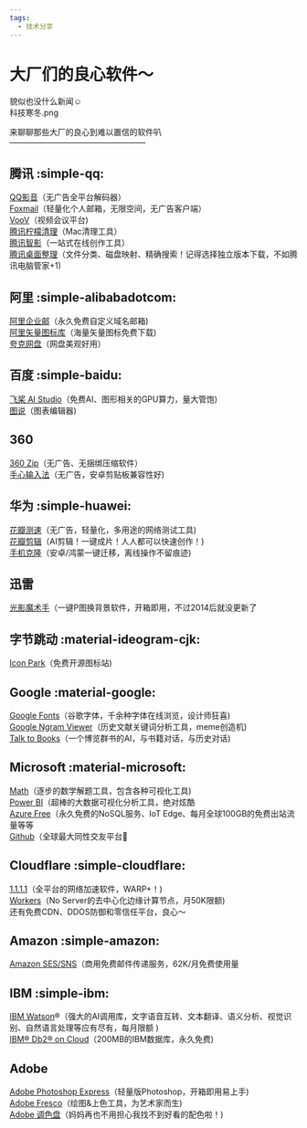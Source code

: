 ```yaml
---
tags:
  - 技术分享
---
```


# 大厂们的良心软件～
貌似也没什么新闻☺︎  
科技寒冬.png

来聊聊那些大厂的良心到难以置信的软件叭  
—————————————————  
## 腾讯  :simple-qq:

[QQ影音](https://player.qq.com/)（无广告全平台解码器）    
[Foxmail](https://www.foxmail.com/)（轻量化个人邮箱，无限空间，无广告客户端）  
[VooV](https://voovmeeting.com/)（视频会议平台)  
[腾讯柠檬清理](https://lemon.qq.com/)（Mac清理工具）  
[腾讯智影](https://zenvideo.qq.com/home)（一站式在线创作工具）  
[腾讯桌面整理](https://guanjia.qq.com/product/zmzl/)（文件分类、磁盘映射、精确搜索！记得选择独立版本下载，不如腾讯电脑管家+1)  

## 阿里 :simple-alibabadotcom: 
[阿里企业邮](https://exmail.aliyun.com/free)（永久免费自定义域名邮箱)  
[阿里矢量图标库](https://www.iconfont.cn/)（海量矢量图标免费下载)  
[夸克网盘](https://pan.quark.cn/?chkey=undefined)（网盘美观好用）

## 百度  :simple-baidu:
[飞桨 AI Studio](https://aistudio.baidu.com/aistudio/index)（免费AI、图形相关的GPU算力，量大管饱)  
[图说](https://tushuo.baidu.com/)（图表编辑器)

## 360   
[360 Zip](http://www.360totalsecurity.com/360zip/)（无广告、无捆绑压缩软件）  
[手心输入法](https://www.xinshuru.com/)（无广告，安卓剪贴板兼容性好)

## 华为  :simple-huawei:
[花瓣测速](https://consumer.huawei.com/cn/support/content/zh-cn15821163/)（无广告，轻量化，多用途的网络测试工具)  
[花瓣剪辑](https://consumer.huawei.com/cn/mobileservices/petalclip/)（AI剪辑！一键成片！人人都可以快速创作！)  
[手机克隆](https://consumer.huawei.com/cn/emui/clone/)（安卓/鸿蒙一键迁移，离线操作不留痕迹)

## 迅雷  
[光影魔术手](http://www.neoimaging.cn/)（一键P图换背景软件，开箱即用，不过2014后就没更新了

## 字节跳动  :material-ideogram-cjk:
[Icon Park](https://iconpark.oceanengine.com/home)（免费开源图标站)

## Google :material-google:
[Google Fonts](https://fonts.google.com/)（谷歌字体，千余种字体在线浏览，设计师狂喜)  
[Google Ngram Viewer](https://books.google.com/ngrams)（历史文献关键词分析工具，meme创造机)  
[Talk to Books](https://books.google.com/talktobooks/)（一个博览群书的AI，与书籍对话，与历史对话)

## Microsoft  :material-microsoft:
[Math](https://math.microsoft.com/)（逐步的数学解题工具，包含各种可视化工具)  
[Power BI](https://powerbi.microsoft.com/)（超棒的大数据可视化分析工具，绝对炫酷  
[Azure Free](https://azure.microsoft.com/zh-cn/free/)（永久免费的NoSQL服务、IoT Edge、每月全球100GB的免费出站流量等等  
[Github](https://github.com/)（全球最大同性交友平台🌚

## Cloudflare  :simple-cloudflare:
[1.1.1.1](https://1.1.1.1/)（全平台的网络加速软件，WARP+！)  
[Workers](https://www.cloudflare.com/zh-cn/products/workers/)（No Server的去中心化边缘计算节点，月50K限额)  
还有免费CDN、DDOS防御和零信任平台，良心～

## Amazon  :simple-amazon:
[Amazon SES/SNS](https://aws.amazon.com/cn/free/)（商用免费邮件传递服务，62K/月免费使用量

## IBM   :simple-ibm: 
[IBM Watson](https://www.ibm.com/cloud/free)®（强大的AI调用库，文字语音互转、文本翻译、语义分析、视觉识别、自然语言处理等应有尽有，每月限额 )   
[IBM® Db2® on Cloud](https://www.ibm.com/cloud/free)（200MB的IBM数据库，永久免费)

## Adobe  
[Adobe Photoshop Express](https://www.microsoft.com/store/productId/9WZDNCRFJ27N)（轻量版Photoshop，开箱即用易上手)  
[Adobe Fresco](https://apps.microsoft.com/store/detail/XP8C8R0ZKZR27V)（绘图&上色工具，为艺术家而生)  
[Adobe 调色盘](https://color.adobe.com/zh/create)（妈妈再也不用担心我找不到好看的配色啦！)